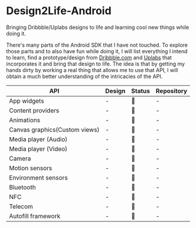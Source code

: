 # Design2Life-Android
Bringing Dribbble/Uplabs designs to life and learning cool new things while doing it.

There's many parts of the Android SDK that I have not touched. To explore those parts and to also have fun while doing it, I will list everything I intend to learn, find a prototype/design from [Dribbble.com](http://dribbble.com) and [Uplabs](http://material.uplabs.com) that incorporates it and bring that design to life. The idea is that by getting my hands dirty by working a real thing that allows me to use that API, I will obtain a much better understanding of the intricacies of the API.

|**API**|**Design**|**Status**|**Repository**|
|---|---|---|---|
|App widgets|-| :no_entry_sign:|-|
|Content providers|-| :no_entry_sign:|-|
|Animations|-| :no_entry_sign:|-|
|Canvas graphics(Custom views)|-| :no_entry_sign:|-|
|Media player (Audio)|-| :no_entry_sign:|-|
|Media player (Video)|-| :no_entry_sign:|-|
|Camera|-| :no_entry_sign:|-|
|Motion sensors|-| :no_entry_sign:|-|
|Environment sensors|-| :no_entry_sign:|-|
|Bluetooth|-| :no_entry_sign:|-|
|NFC|-| :no_entry_sign:|-|
|Telecom|-| :no_entry_sign:|-|
|Autofill framework|-| :no_entry_sign:|-|
